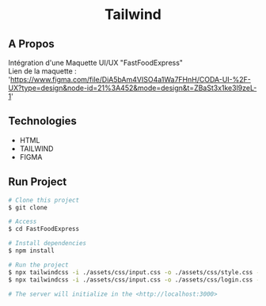 <h1 align="center">Tailwind</h1>

## A Propos ##

Intégration d'une Maquette UI/UX "FastFoodExpress"<br>
Lien de la maquette :
'https://www.figma.com/file/DiA5bAm4VISO4a1Wa7FHnH/CODA-UI-%2F-UX?type=design&node-id=21%3A452&mode=design&t=ZBaSt3x1ke3l9zeL-1'


## Technologies ##


- HTML
- TAILWIND
- FIGMA

## Run Project ##

```bash
# Clone this project
$ git clone

# Access
$ cd FastFoodExpress

# Install dependencies
$ npm install

# Run the project
$ npx tailwindcss -i ./assets/css/input.css -o ./assets/css/style.css --watch
$ npx tailwindcss -i ./assets/css/input.css -o ./assets/css/login.css --watch

# The server will initialize in the <http://localhost:3000>
```
